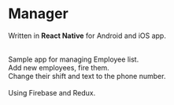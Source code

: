 # Manager

Written in <b>React Native</b> for Android and iOS app.<br><br>

Sample app for managing Employee list.<br>
Add new employees, fire them.<br>
Change their shift and text to the phone number.<br><br>
Using Firebase and Redux.
